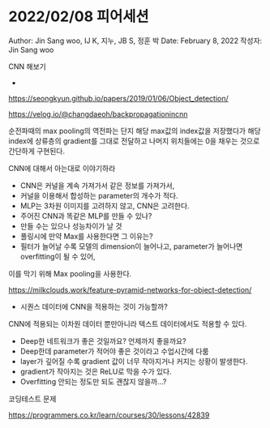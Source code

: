# 2022/02/08 피어세션

Author: Jin Sang woo, IJ K, 지누, JB S, 정훈 박
Date: February 8, 2022
작성자: Jin Sang woo

CNN 해보기

- <R-CNN vs. fast R-CNN>

https://seongkyun.github.io/papers/2019/01/06/Object_detection/

https://velog.io/@changdaeoh/backpropagationincnn

순전파때의 max pooling의 역전파는 단지 해당 max값의 index값을 저장했다가 해당 index에 상류층의 gradient를 그대로 전달하고 나머지 위치들에는 0을 채우는 것으로 간단하게 구현된다.

CNN에 대해서 아는대로 이야기하라

- CNN은 커널을 계속 가져가서 같은 정보를 가져가서,
- 커널을 이용해서 합성하는 parameter의 개수가 적다.
- MLP는 3차원 이미지를 고려하지 않고, CNN은 고려한다.
- 주어진 CNN과 똑같은 MLP를 만들 수 있나?
- 만들 수는 있으나 성능차이가 날 것
- 풀링시에 만약 Max를 사용한다면 그 이유는?
- 필터가 늘어날 수록 모델의 dimension이 늘어나고, parameter가 늘어나면 overfitting이 될 수 있어,

이를 막기 위해 Max pooling을 사용한다.

<low-level feature map to high-level feature map>

https://milkclouds.work/feature-pyramid-networks-for-object-detection/

- 시퀀스 데이터에 CNN을 적용하는 것이 가능할까?

CNN에 적용되는 이차원 데이터 뿐만아니라 텍스트 데이터에서도 적용할 수 있다.

- Deep한 네트워크가 좋은 것일까요? 언제까지 좋을까요?
- Deep한데 parameter가 적어야 좋은 것이라고 수업시간에 다룸
- layer가 깊어질 수록 gradient 값이 너무 작아지거나 커지는 상황이 발생한다.
- gradient가 작아지는 것은 ReLU로 막을 수가 있다.
- Overfitting 안되는 정도만 되도 괜찮지 않을까…?

코딩테스트 문제

https://programmers.co.kr/learn/courses/30/lessons/42839